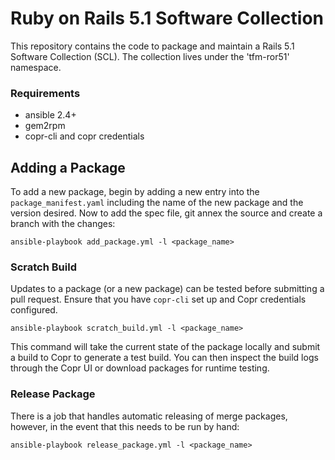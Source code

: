 # Ruby on Rails 5.1 Software Collection

This repository contains the code to package and maintain a Rails 5.1 Software Collection (SCL). The collection lives under the 'tfm-ror51' namespace.

### Requirements

 * ansible 2.4+
 * gem2rpm
 * copr-cli and copr credentials

## Adding a Package

To add a new package, begin by adding a new entry into the `package_manifest.yaml` including the name of the new package and the version desired. Now to add the spec file, git annex the source and create a branch with the changes:

```
ansible-playbook add_package.yml -l <package_name>
```

### Scratch Build

Updates to a package (or a new package) can be tested before submitting a pull request. Ensure that you have `copr-cli` set up and Copr credentials configured.

```
ansible-playbook scratch_build.yml -l <package_name>
```

This command will take the current state of the package locally and submit a build to Copr to generate a test build. You can then inspect the build logs through the Copr UI or download packages for runtime testing.

### Release Package

There is a job that handles automatic releasing of merge packages, however, in the event that this needs to be run by hand:

```
ansible-playbook release_package.yml -l <package_name>
```
